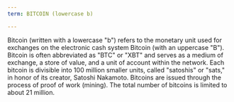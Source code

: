 ```yaml
---
term: BITCOIN (lowercase b)

---
```

Bitcoin (written with a lowercase "b") refers to the monetary unit used for exchanges on the electronic cash system Bitcoin (with an uppercase "B"). Bitcoin is often abbreviated as "BTC" or "XBT" and serves as a medium of exchange, a store of value, and a unit of account within the network. Each bitcoin is divisible into 100 million smaller units, called "satoshis" or "sats," in honor of its creator, Satoshi Nakamoto. Bitcoins are issued through the process of proof of work (mining). The total number of bitcoins is limited to about 21 million.